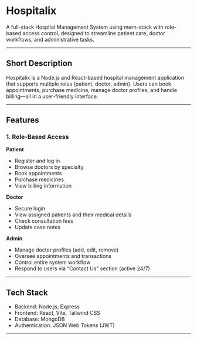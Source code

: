# Hospitalix

A full-stack Hospital Management System using mern-stack with role-based access control, designed to streamline patient care, doctor workflows, and administrative tasks.

---

## Short Description

Hospitalix is a Node.js and React-based hospital management application that supports multiple roles (patient, doctor, admin). Users can book appointments, purchase medicine, manage doctor profiles, and handle billing—all in a user-friendly interface.

---

## Features

### 1. Role-Based Access

**Patient**
- Register and log in
- Browse doctors by specialty
- Book appointments
- Purchase medicines
- View billing information

**Doctor**
- Secure login
- View assigned patients and their medical details
- Check consultation fees
- Update case notes

**Admin**
- Manage doctor profiles (add, edit, remove)
- Oversee appointments and transactions
- Control entire system workflow
- Respond to users via “Contact Us” section (active 24/7)

---

## Tech Stack

- Backend: Node.js, Express
- Frontend: React, Vite, Tailwind CSS
- Database: MongoDB 
- Authentication: JSON Web Tokens (JWT)

---

